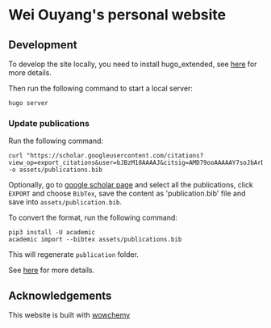 # Wei Ouyang's personal website


## Development

To develop the site locally, you need to install hugo_extended, see [here](https://wowchemy.com/docs/getting-started/install-hugo-extended/) for more details.

Then run the following command to start a local server:
```
hugo server
```

### Update publications

Run the following command:
```
curl "https://scholar.googleusercontent.com/citations?view_op=export_citations&user=bJBzM18AAAAJ&citsig=AMD79ooAAAAAY7soJbArD3N0mT3AJqRk4wy8NX2ommv7&hl=en" -o assets/publications.bib
```

Optionally, go to [google scholar page](https://scholar.google.co.uk/citations?user=bJBzM18AAAAJ&hl=en) and select all the publications, click `EXPORT` and choose `BibTex`, save the content as 'publication.bib' file and save into `assets/publication.bib`.

To convert the format, run the following command:
```
pip3 install -U academic
academic import --bibtex assets/publications.bib
```
This will regenerate `publication` folder.

See [here](https://wowchemy.com/docs/content/publications/) for more details.

## Acknowledgements

This website is built with [wowchemy](https://wowchemy.com/)